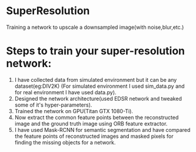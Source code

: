# SuperResolution
Training a network to upscale a downsampled image(with noise,blur,etc.)

# Steps to train your super-resolution network:
1. I have collected data from simulated environment but it can be any dataset(eg:DIV2K) (For simulated environment I used sim_data.py and for real environment I have used data.py).
2. Designed the network architecture(used EDSR network and tweaked some of it's hyper-parameters).
3. Trained the network on GPU(Titan GTX 1080-Ti).
4. Now extract the common feature points between the reconstructed image and the ground truth image using ORB feature extractor.
5. I have used Mask-RCNN for semantic segmentation and have compared the feature points of reconstructed images and masked pixels for finding the missing objects for a network.

